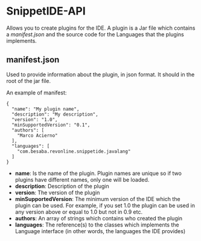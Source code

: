 # SnippetIDE-API

Allows you to create plugins for the IDE. A plugin is a Jar file which contains a *manifest.json* and the source code
for the Languages that the plugins implements.

## manifest.json

Used to provide information about the plugin, in json format. It should in the root of the jar file.

An example of manifest:

```
{
  "name": "My plugin name",
  "description": "My description",
  "version": "1.0",
  "minSupportedVersion": "0.1",
  "authors": [
    "Marco Acierno"
  ],
  "languages": [
    "com.besaba.revonline.snippetide.javalang"
  ]
}
```

- **name**: Is the name of the plugin. Plugin names are unique so if two plugins have different names, only one will be
loaded.
- **description**: Description of the plugin
- **version**: The version of the plugin
- **minSupportedVersion**: The minimum version of the IDE which the plugin can be used. For example, if you set
1.0 the plugin can be used in any version above or equal to 1.0 but not in 0.9 etc.
- **authors**: An array of strings which contains who created the plugin
- **languages**: The reference(s) to the classes which implements the Language interface (in other words, the languages
the IDE provides)